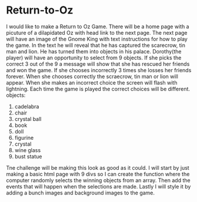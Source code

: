 # Return-to-Oz

I would like to make a Return to Oz Game. There will be a home page with a picuture of a dilapidated Oz with head link to the next page. 
The next page will have an image of the Gnome King with text instructions for how to play the game. 
In the text he will reveal that he has captured the scarecrow, tin man and lion. He has turned them into objects in his palace. 
Dorothy(the player) will have an opportunity to select from 9 objects. If she picks the correct 3 out of the 9 a message will show that 
she has rescued her friends and won the game.  If she chooses incorrectly 3 times she losses her friends forever. 
When she chooses correctly the scraecrow, tin man or lion will appear. When she makes an incorrect choice the screen will flash with lightning. 
Each time the game is played the correct choices will be different.
objects: 
1. cadelabra
2. chair
3. crystal ball
4. book
5. doll
6. figurine
7. crystal
8. wine glass
9. bust statue

Tne challenge will be making this look as good as it could. 
I will start by just making a basic html page with 9 divs so I can create the function where the computer randomly selects the winning objects from an array.
Then add the events that will happen when the selections are made. 
Lastly I will style it by adding a bunch images and background images to the game.
